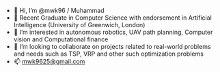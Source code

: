 - 👋 Hi, I’m @mwk96 / Muhammad
- 🌱 Recent Graduate in Computer Science with endorsement in Artificial Intelligence (University of Greenwich, London)
- 👀 I’m interested in autonomous robotics, UAV path planning, Computer vision and Computational finance
- 💞️ I’m looking to collaborate on projects related to real-world problems and needs such as TSP, VRP and other such optimization problems
- 📫 mwk9625@gmail.com

